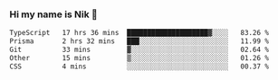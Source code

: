 ### Hi my name is Nik 👋

<!--
**NikDoe/NikDoe** is a ✨ _special_ ✨ repository because its `README.md` (this file) appears on your GitHub profile.

Here are some ideas to get you started:

- 🔭 I’m currently working on ...
- 🌱 I’m currently learning ...
- 👯 I’m looking to collaborate on ...
- 🤔 I’m looking for help with ...
- 💬 Ask me about ...
- 📫 How to reach me: ...
- 😄 Pronouns: ...
- ⚡ Fun fact: ...
-->

<!--START_SECTION:waka-->

```txt
TypeScript   17 hrs 36 mins  ████████████████████▓░░░░   83.26 %
Prisma       2 hrs 32 mins   ███░░░░░░░░░░░░░░░░░░░░░░   11.99 %
Git          33 mins         ▓░░░░░░░░░░░░░░░░░░░░░░░░   02.64 %
Other        15 mins         ▒░░░░░░░░░░░░░░░░░░░░░░░░   01.26 %
CSS          4 mins          ░░░░░░░░░░░░░░░░░░░░░░░░░   00.37 %
```

<!--END_SECTION:waka-->
